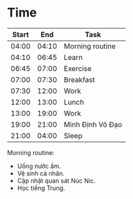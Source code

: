 # Time

| Start | End   | Task              |
|-------|-------|-------------------|
| 04:00 | 04:10 | Morning routine   |
| 04:10 | 06:45 | Learn             |
| 06:45 | 07:00 | Exercise          |
| 07:00 | 07:30 | Breakfast         |
| 07:30 | 12:00 | Work              |
| 12:00 | 13:00 | Lunch             |
| 13:00 | 19:00 | Work              |
| 19:00 | 21:00 | Minh Định Võ Đạo  |
| 21:00 | 04:00 | Sleep             |

Morning routine:

- Uống nước ấm.
- Vệ sinh cá nhân.
- Cập nhật quan sát Núc Níc.
- Học tiếng Trung.
